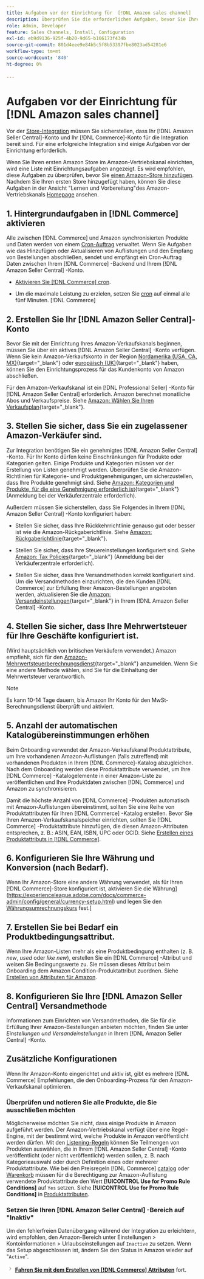 ```yaml
---
title: Aufgaben vor der Einrichtung für  [!DNL Amazon sales channel]
description: Überprüfen Sie die erforderlichen Aufgaben, bevor Sie Ihren Adobe Commerce- oder Magento Open Source-Store in Amazon Sales Channel integrieren.
role: Admin, Developer
feature: Sales Channels, Install, Configuration
exl-id: eb9d9136-925f-4b20-9d65-b166173f434b
source-git-commit: 801d4eee9e84b5c5f8b53397fbe8023ad54281e6
workflow-type: tm+mt
source-wordcount: '840'
ht-degree: 0%

---
```


# Aufgaben vor der Einrichtung für [!DNL Amazon sales channel]

Vor der [Store-Integration](./store-integration.md) müssen Sie sicherstellen, dass Ihr [!DNL Amazon Seller Central]-Konto und Ihr [!DNL Commerce]-Konto für die Integration bereit sind. Für eine erfolgreiche Integration sind einige Aufgaben vor der Einrichtung erforderlich.

Wenn Sie Ihren ersten Amazon Store im Amazon-Vertriebskanal einrichten, wird eine Liste mit Einrichtungsaufgaben angezeigt. Es wird empfohlen, diese Aufgaben zu überprüfen, bevor Sie [einen Amazon-Store hinzufügen](./store-integration.md). Nachdem Sie Ihren ersten Store hinzugefügt haben, können Sie diese Aufgaben in der Ansicht &quot;Lernen und Vorbereitung&quot;des Amazon-Vertriebskanals [Homepage](./amazon-sales-channel-home.md) ansehen.

## 1. Hintergrundaufgaben in [!DNL Commerce] aktivieren

Alle zwischen [!DNL Commerce] und Amazon synchronisierten Produkte und Daten werden von einem [Cron-Auftrag](https://experienceleague.adobe.com/docs/commerce-admin/systems/tools/cron.html) verwaltet. Wenn Sie Aufgaben wie das Hinzufügen oder Aktualisieren von Auflistungen und den Empfang von Bestellungen abschließen, sendet und empfängt ein Cron-Auftrag Daten zwischen Ihrem [!DNL Commerce] -Backend und Ihrem [!DNL Amazon Seller Central] -Konto.

- [Aktivieren Sie [!DNL Commerce] cron](https://experienceleague.adobe.com/docs/commerce-admin/systems/tools/cron.html).

- Um die maximale Leistung zu erzielen, setzen Sie [cron](https://experienceleague.adobe.com/docs/commerce-admin/config/advanced/system.html) auf einmal alle fünf Minuten. [!DNL Commerce] 

## 2. Erstellen Sie Ihr [!DNL Amazon Seller Central]-Konto

Bevor Sie mit der Einrichtung Ihres Amazon-Verkaufskanals beginnen, müssen Sie über ein aktives [!DNL Amazon Seller Central] -Konto verfügen. Wenn Sie kein Amazon-Verkaufskonto in der Region [Nordamerika (USA, CA, MX)](https://sell.amazon.com/){target="_blank"} oder [europäisch (UK)](https://sell.amazon.co.uk/sell-online/beginners-guide){target="_blank"} haben, können Sie den Einrichtungsprozess für das Kundenkonto von Amazon abschließen.

Für den Amazon-Verkaufskanal ist ein [!DNL Professional Seller] -Konto für [!DNL Amazon Seller Central] erforderlich. Amazon berechnet monatliche Abos und Verkaufspreise. Siehe [Amazon: Wählen Sie Ihren Verkaufsplan](https://sell.amazon.com/pricing.html){target="_blank"}.

## 3. Stellen Sie sicher, dass Sie ein zugelassener Amazon-Verkäufer sind.

Zur Integration benötigen Sie ein genehmigtes [!DNL Amazon Seller Central] -Konto. Für Ihr Konto dürfen keine Einschränkungen für Produkte oder Kategorien gelten. Einige Produkte und Kategorien müssen vor der Erstellung von Listen genehmigt werden. Überprüfen Sie die Amazon-Richtlinien für Kategorie- und Produktgenehmigungen, um sicherzustellen, dass Ihre Produkte genehmigt sind. Siehe [Amazon: Kategorien und Produkte, für die eine Genehmigung erforderlich ist](https://sellercentral.amazon.com/gp/help/200333160){target="_blank"} (Anmeldung bei der Verkäuferzentrale erforderlich).

Außerdem müssen Sie sicherstellen, dass Sie Folgendes in Ihrem [!DNL Amazon Seller Central] -Konto konfiguriert haben:

- Stellen Sie sicher, dass Ihre Rückkehrrichtlinie genauso gut oder besser ist wie die Amazon-Rückgaberichtlinie. Siehe [Amazon: Rückgaberichtlinie](https://www.amazon.com/gp/help/customer/display.html){target="_blank"}.

- Stellen Sie sicher, dass Ihre Steuereinstellungen konfiguriert sind. Siehe [Amazon: Tax Policies](https://sellercentral.amazon.com/gp/help/external/help.html){target="_blank"} (Anmeldung bei der Verkäuferzentrale erforderlich).

- Stellen Sie sicher, dass Ihre Versandmethoden korrekt konfiguriert sind. Um die Versandmethoden einzurichten, die den Kunden [!DNL Commerce] zur Erfüllung Ihrer Amazon-Bestellungen angeboten werden, aktualisieren Sie die [Amazon: Versandeinstellungen](https://sellercentral.amazon.com/sbr/ref=xx_shipset_dnav_xx#shipping_templates){target="_blank"} in Ihrem [!DNL Amazon Seller Central] -Konto.

## 4. Stellen Sie sicher, dass Ihre Mehrwertsteuer für Ihre Geschäfte konfiguriert ist.

(Wird hauptsächlich von britischen Verkäufern verwendet.) Amazon empfiehlt, sich für den [Amazon-Mehrwertsteuerberechnungsdienst](https://sell.amazon.co.uk/learn/vat-resources#vat-services-on-amazon){target="_blank"} anzumelden. Wenn Sie eine andere Methode wählen, sind Sie für die Einhaltung der Mehrwertsteuer verantwortlich.

>[!NOTE]
>
>Es kann 10-14 Tage dauern, bis Amazon Ihr Konto für den MwSt-Berechnungsdienst überprüft und aktiviert.

## 5. Anzahl der automatischen Katalogübereinstimmungen erhöhen

Beim Onboarding verwendet der Amazon-Verkaufskanal Produktattribute, um Ihre vorhandenen Amazon-Auflistungen (falls zutreffend) mit vorhandenen Produkten in Ihrem [!DNL Commerce]-Katalog abzugleichen. Nach dem Onboarding werden diese Produktattribute verwendet, um Ihre [!DNL Commerce] -Katalogelemente in einer Amazon-Liste zu veröffentlichen und Ihre Produktdaten zwischen [!DNL Commerce] und Amazon zu synchronisieren.

Damit die höchste Anzahl von [!DNL Commerce] -Produkten automatisch mit Amazon-Auflistungen übereinstimmt, sollten Sie eine Reihe von Produktattributen für Ihren [!DNL Commerce] -Katalog erstellen. Bevor Sie Ihren Amazon-Verkaufskanalspeicher einrichten, sollten Sie [!DNL Commerce] -Produktattribute hinzufügen, die diesen Amazon-Attributen entsprechen, z. B.: ASIN, EAN, ISBN, UPC oder GCID. Siehe [Erstellen eines Produktattributs in  [!DNL Commerce]](./ob-creating-magento-attributes.md).

## 6. Konfigurieren Sie Ihre Währung und Konversion (nach Bedarf).

Wenn Ihr Amazon-Store eine andere Währung verwendet, als für Ihren [!DNL Commerce]-Store konfiguriert ist, aktivieren Sie die Währung](https://experienceleague.adobe.com/docs/commerce-admin/config/general/currency-setup.html) und legen Sie den [Währungsumrechnungskurs](https://experienceleague.adobe.com/docs/commerce-admin/stores-sales/site-store/currency/currency-update.html) fest.[

## 7. Erstellen Sie bei Bedarf ein Produktbedingungsattribut.

Wenn Ihre Amazon-Listen mehr als eine Produktbedingung enthalten (z. B. _new_, _used_ oder _like new_), erstellen Sie ein [!DNL Commerce] -Attribut und weisen Sie Bedingungswerte zu. Sie müssen dieses Attribut beim Onboarding dem Amazon Condition-Produktattribut zuordnen. Siehe [Erstellen von Attributen für Amazon](./ob-creating-magento-attributes.md).

## 8. Konfigurieren Sie Ihre [!DNL Amazon Seller Central] Versandmethode

Informationen zum Einrichten von Versandmethoden, die Sie für die Erfüllung Ihrer Amazon-Bestellungen anbieten möchten, finden Sie unter _Einstellungen und Versandeinstellungen_ in Ihrem [!DNL Amazon Seller Central] -Konto.

## Zusätzliche Konfigurationen

Wenn Ihr Amazon-Konto eingerichtet und aktiv ist, gibt es mehrere [!DNL Commerce] Empfehlungen, die den Onboarding-Prozess für den Amazon-Verkaufskanal optimieren.

### Überprüfen und notieren Sie alle Produkte, die Sie ausschließen möchten

Möglicherweise möchten Sie nicht, dass einige Produkte in Amazon aufgeführt werden. Der Amazon-Vertriebskanal verfügt über eine Regel-Engine, mit der bestimmt wird, welche Produkte in Amazon veröffentlicht werden dürfen. Mit den [Listening-Regeln](./listing-rules.md) können Sie Teilmengen von Produkten auswählen, die in Ihrem [!DNL Amazon Seller Central] -Konto veröffentlicht (oder nicht veröffentlicht) werden sollen, z. B. nach Kategorieauswahl oder durch Definition eines oder mehrerer Produktattribute. Wie bei den Preisregeln [!DNL Commerce] [catalog](https://experienceleague.adobe.com/docs/commerce-admin/marketing/promotions/catalog-rules/price-rules-catalog.html) oder [Warenkorb](https://experienceleague.adobe.com/docs/commerce-admin/marketing/promotions/cart-rules/price-rules-cart.html) müssen für die Berechtigung zur Amazon-Auflistung verwendete Produktattribute den Wert **[!UICONTROL Use for Promo Rule Conditions]** auf `Yes` setzen. Siehe **[!UICONTROL Use for Promo Rule Conditions]** in [Produktattributen](https://experienceleague.adobe.com/docs/commerce-admin/catalog/product-attributes/product-attributes.html).

### Setzen Sie Ihren [!DNL Amazon Seller Central] -Bereich auf &quot;Inaktiv&quot;

Um den fehlerfreien Datenübergang während der Integration zu erleichtern, wird empfohlen, den Amazon-Bereich unter Einstellungen > Kontoinformationen > Urlaubseinstellungen auf `Inactive` zu setzen. Wenn das Setup abgeschlossen ist, ändern Sie den Status in Amazon wieder auf &quot;`Active`&quot;.

![Nächstes Symbol](assets/btn-next.png) [**Fahren Sie mit dem Erstellen von [!DNL Commerce] Attributen**](./ob-creating-magento-attributes.md) fort.
